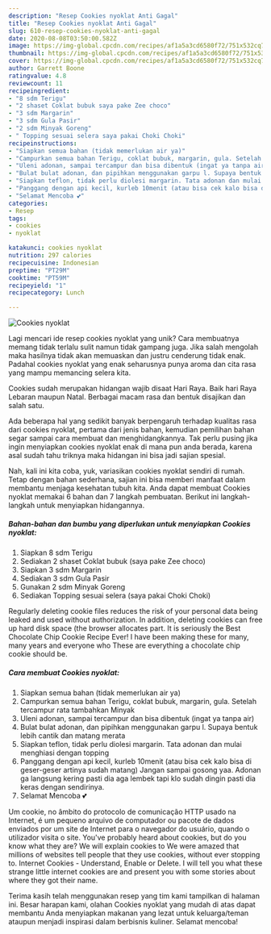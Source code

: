 ```yaml
---
description: "Resep Cookies nyoklat Anti Gagal"
title: "Resep Cookies nyoklat Anti Gagal"
slug: 610-resep-cookies-nyoklat-anti-gagal
date: 2020-08-08T03:50:00.582Z
image: https://img-global.cpcdn.com/recipes/af1a5a3cd6580f72/751x532cq70/cookies-nyoklat-foto-resep-utama.jpg
thumbnail: https://img-global.cpcdn.com/recipes/af1a5a3cd6580f72/751x532cq70/cookies-nyoklat-foto-resep-utama.jpg
cover: https://img-global.cpcdn.com/recipes/af1a5a3cd6580f72/751x532cq70/cookies-nyoklat-foto-resep-utama.jpg
author: Garrett Boone
ratingvalue: 4.8
reviewcount: 11
recipeingredient:
- "8 sdm Terigu"
- "2 shaset Coklat bubuk saya pake Zee choco"
- "3 sdm Margarin"
- "3 sdm Gula Pasir"
- "2 sdm Minyak Goreng"
- " Topping sesuai selera saya pakai Choki Choki"
recipeinstructions:
- "Siapkan semua bahan (tidak memerlukan air ya)"
- "Campurkan semua bahan Terigu, coklat bubuk, margarin, gula. Setelah tercampur rata tambahkan Minyak"
- "Uleni adonan, sampai tercampur dan bisa dibentuk (ingat ya tanpa air)"
- "Bulat bulat adonan, dan pipihkan menggunakan garpu l. Supaya bentuk lebih cantik dan matang merata"
- "Siapkan teflon, tidak perlu diolesi margarin. Tata adonan dan mulai menghiasi dengan topping"
- "Panggang dengan api kecil, kurleb 10menit (atau bisa cek kalo bisa di geser-geser artinya sudah matang) Jangan sampai gosong yaa. Adonan ga langsung kering pasti dia aga lembek tapi klo sudah dingin pasti dia keras dengan sendirinya."
- "Selamat Mencoba 💕"
categories:
- Resep
tags:
- cookies
- nyoklat

katakunci: cookies nyoklat 
nutrition: 297 calories
recipecuisine: Indonesian
preptime: "PT29M"
cooktime: "PT59M"
recipeyield: "1"
recipecategory: Lunch

---
```



![Cookies nyoklat](https://img-global.cpcdn.com/recipes/af1a5a3cd6580f72/751x532cq70/cookies-nyoklat-foto-resep-utama.jpg)

Lagi mencari ide resep cookies nyoklat yang unik? Cara membuatnya memang tidak terlalu sulit namun tidak gampang juga. Jika salah mengolah maka hasilnya tidak akan memuaskan dan justru cenderung tidak enak. Padahal cookies nyoklat yang enak seharusnya punya aroma dan cita rasa yang mampu memancing selera kita.

Cookies sudah merupakan hidangan wajib disaat Hari Raya. Baik hari Raya Lebaran maupun Natal. Berbagai macam rasa dan bentuk disajikan dan salah satu.

Ada beberapa hal yang sedikit banyak berpengaruh terhadap kualitas rasa dari cookies nyoklat, pertama dari jenis bahan, kemudian pemilihan bahan segar sampai cara membuat dan menghidangkannya. Tak perlu pusing jika ingin menyiapkan cookies nyoklat enak di mana pun anda berada, karena asal sudah tahu triknya maka hidangan ini bisa jadi sajian spesial.


Nah, kali ini kita coba, yuk, variasikan cookies nyoklat sendiri di rumah. Tetap dengan bahan sederhana, sajian ini bisa memberi manfaat dalam membantu menjaga kesehatan tubuh kita. Anda dapat membuat Cookies nyoklat memakai 6 bahan dan 7 langkah pembuatan. Berikut ini langkah-langkah untuk menyiapkan hidangannya.

<!--inarticleads1-->

##### Bahan-bahan dan bumbu yang diperlukan untuk menyiapkan Cookies nyoklat:

1. Siapkan 8 sdm Terigu
1. Sediakan 2 shaset Coklat bubuk (saya pake Zee choco)
1. Siapkan 3 sdm Margarin
1. Sediakan 3 sdm Gula Pasir
1. Gunakan 2 sdm Minyak Goreng
1. Sediakan  Topping sesuai selera (saya pakai Choki Choki)


Regularly deleting cookie files reduces the risk of your personal data being leaked and used without authorization. In addition, deleting cookies can free up hard disk space (the browser allocates part. It is seriously the Best Chocolate Chip Cookie Recipe Ever! I have been making these for many, many years and everyone who These are everything a chocolate chip cookie should be. 

<!--inarticleads2-->

##### Cara membuat Cookies nyoklat:

1. Siapkan semua bahan (tidak memerlukan air ya)
1. Campurkan semua bahan Terigu, coklat bubuk, margarin, gula. Setelah tercampur rata tambahkan Minyak
1. Uleni adonan, sampai tercampur dan bisa dibentuk (ingat ya tanpa air)
1. Bulat bulat adonan, dan pipihkan menggunakan garpu l. Supaya bentuk lebih cantik dan matang merata
1. Siapkan teflon, tidak perlu diolesi margarin. Tata adonan dan mulai menghiasi dengan topping
1. Panggang dengan api kecil, kurleb 10menit (atau bisa cek kalo bisa di geser-geser artinya sudah matang) Jangan sampai gosong yaa. Adonan ga langsung kering pasti dia aga lembek tapi klo sudah dingin pasti dia keras dengan sendirinya.
1. Selamat Mencoba 💕


Um cookie, no âmbito do protocolo de comunicação HTTP usado na Internet, é um pequeno arquivo de computador ou pacote de dados enviados por um site de Internet para o navegador do usuário, quando o utilizador visita o site. You&#39;ve probably heard about cookies, but do you know what they are? We will explain cookies to We were amazed that millions of websites tell people that they use cookies, without ever stopping to. Internet Cookies - Understand, Enable or Delete. I will tell you what these strange little internet cookies are and present you with some stories about where they got their name. 

Terima kasih telah menggunakan resep yang tim kami tampilkan di halaman ini. Besar harapan kami, olahan Cookies nyoklat yang mudah di atas dapat membantu Anda menyiapkan makanan yang lezat untuk keluarga/teman ataupun menjadi inspirasi dalam berbisnis kuliner. Selamat mencoba!

